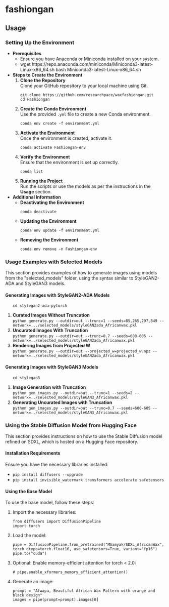 # fashiongan

## Usage

<h3>Setting Up the Environment</h3>

<ul>
  <li><strong>Prerequisites</strong>
    <ul>
      <li>Ensure you have <a href="https://www.anaconda.com/products/distribution">Anaconda</a> or <a href="https://docs.conda.io/en/latest/miniconda.html">Miniconda</a> installed on your system.</li>
      <li> wget https://repo.anaconda.com/miniconda/Miniconda3-latest-Linux-x86_64.sh
bash Miniconda3-latest-Linux-x86_64.sh</li>
    </ul>
  </li>

  <li><strong>Steps to Create the Environment</strong>
    <ol>
      <li><strong>Clone the Repository</strong><br>
        Clone your GitHub repository to your local machine using Git.<br>
        <pre><code>git clone https://github.com/researchpace/waxfashiongan.git
cd Fashiongan</code></pre>
      </li>
      <li><strong>Create the Conda Environment</strong><br>
        Use the provided <code>.yml</code> file to create a new Conda environment.<br>
        <pre><code>conda env create -f environment.yml</code></pre>
      </li>
      <li><strong>Activate the Environment</strong><br>
        Once the environment is created, activate it.<br>
        <pre><code>conda activate Fashiongan-env</code></pre>
      </li>
      <li><strong>Verify the Environment</strong><br>
        Ensure that the environment is set up correctly.<br>
        <pre><code>conda list</code></pre>
      </li>
      <li><strong>Running the Project</strong><br>
        Run the scripts or use the models as per the instructions in the <strong>Usage</strong> section.<br>
      </li>
    </ol>
  </li>

  <li><strong>Additional Information</strong>
    <ul>
      <li><strong>Deactivating the Environment</strong><br>
        <pre><code>conda deactivate</code></pre>
      </li>
      <li><strong>Updating the Environment</strong><br>
        <pre><code>conda env update -f environment.yml</code></pre>
      </li>
      <li><strong>Removing the Environment</strong><br>
        <pre><code>conda env remove -n Fashiongan-env</code></pre>
      </li>
    </ul>
  </li>
</ul>

<h3>Usage Examples with Selected Models</h3>
<p>This section provides examples of how to generate images using models from the "selected_models" folder, using the syntax similar to StyleGAN2-ADA and StyleGAN3 models.</p>

<h4>Generating Images with StyleGAN2-ADA Models</h4>
<ol>
  <pre><code>cd stylegan2-ada-pytorch</code></pre>
  <li><strong>Curated Images Without Truncation</strong><br>
    <code>python generate.py --outdir=out --trunc=1 --seeds=85,265,297,849 --network=.../selected_models/styleGAN2ada_Africanwax.pkl</code>
  </li>
  <li><strong>Uncurated Images With Truncation</strong><br>
    <code>python generate.py --outdir=out --trunc=0.7 --seeds=600-605 --network=../selected_models/styleGAN2ada_Africanwax.pkl</code>
  </li>
  <li><strong>Rendering Images from Projected W</strong><br>
    <code>python generate.py --outdir=out --projected_w=projected_w.npz --network=../selected_models/styleGAN2ada_Africanwax.pkl</code>
  </li>
</ol>

<h4>Generating Images with StyleGAN3 Models</h4>
<ol>
  <pre><code>cd stylegan3</code></pre>
  <li><strong>Image Generation with Truncation</strong><br>
    <code>python gen_images.py --outdir=out --trunc=1 --seeds=2 --network=../selected_models/styleGAN3_Africanwax.pkl</code>
  </li>
  <li><strong>Generating Uncurated Images with Truncation</strong><br>
    <code>python gen_images.py --outdir=out --trunc=0.7 --seeds=600-605 --network=../selected_models/styleGAN3_Africanwax.pkl</code>
  </li>
</ol>
<h3>Using the Stable Diffusion Model from Hugging Face</h3>
<p>This section provides instructions on how to use the Stable Diffusion model refined on SDXL, which is hosted on a Hugging Face repository.</p>

<h4>Installation Requirements</h4>
<p>Ensure you have the necessary libraries installed:</p>
<ul>
  <li><code>pip install diffusers --upgrade</code></li>
  <li><code>pip install invisible_watermark transformers accelerate safetensors</code></li>
</ul>

<h4>Using the Base Model</h4>
<p>To use the base model, follow these steps:</p>
<ol>
  <li>Import the necessary libraries:
    <pre><code>from diffusers import DiffusionPipeline
import torch</code></pre>
  </li>
  <li>Load the model:
    <pre><code>pipe = DiffusionPipeline.from_pretrained("MSamyak/SDXL_AfricanWax", torch_dtype=torch.float16, use_safetensors=True, variant="fp16")
pipe.to("cuda")</code></pre>
  </li>
  <li>Optional: Enable memory-efficient attention for torch < 2.0:
    <pre><code># pipe.enable_xformers_memory_efficient_attention()</code></pre>
  </li>
  <li>Generate an image:
    <pre><code>prompt = "Afwapa, Beautiful African Wax Pattern with orange and black design"
images = pipe(prompt=prompt).images[0]</code></pre>
  </li>
</ol>
